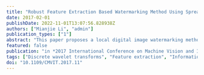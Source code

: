 ```yaml
---
title: "Robust Feature Extraction Based Watermarking Method Using Spread Transform Dither Modulation"
date: 2017-02-01
publishDate: 2022-11-01T13:07:56.828938Z
authors: ["Mianjie Li", "admin"]
publication_types: ["1"]
abstract: "This paper proposes a local digital image watermarking method based on robust feature extraction. A robust feature extraction method is proposed based on DAISY to extract feature regions. Each feature region is decomposed into approximation and details sub-bands by wavelet transform and the watermark is then embedded into and/or extracted from the approximation coefficients. Spread Transform Dither Modulation is applied to embed and extract the watermark. Multiple copies of watermark images are embedded into the feature regions to increase the success rate of watermark extraction and meanwhile improve the robustness. Experimental results show the very good image quality of the watermarked image and the low Bit Error Rate of watermark extraction. Furthermore, the comparison results indicate the better performance and higher robustness of the proposed scheme when under various attacks comparing with the existing methods."
featured: false
publication: "in *2017 International Conference on Machine Vision and Information Technology (CMVIT)*"
tags: ["Discrete wavelet transforms", "Feature extraction", "Information technology", "Local Digital Image Watermarking", "Modulation", "Robust Feature Extraction", "Robustness", "Spread Transform Dither Modulation", "Watermarking"]
doi: "10.1109/CMVIT.2017.11"
---
```



